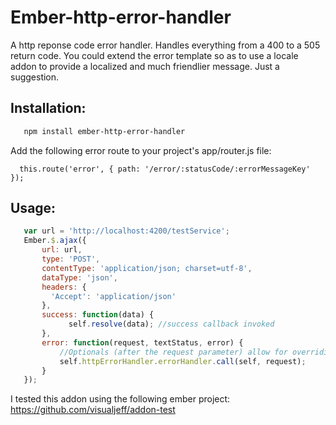 # Ember-http-error-handler

A http reponse code error handler.  Handles everything from a 400 to a 505 return code.  You could extend the error template so as to use a locale addon to provide a localized and much friendlier message.  Just a suggestion.

## Installation:
```bash
   npm install ember-http-error-handler
```
   Add the following error route to your project's app/router.js file:

      this.route('error', { path: '/error/:statusCode/:errorMessageKey' });

## Usage:
```javascript
   var url = 'http://localhost:4200/testService';
   Ember.$.ajax({
       url: url,
       type: 'POST',
       contentType: 'application/json; charset=utf-8',
       dataType: 'json',
       headers: {
         'Accept': 'application/json'
       },
       success: function(data) {
             self.resolve(data); //success callback invoked
       },
       error: function(request, textStatus, error) {
           //Optionals (after the request parameter) allow for overriding the default errorRoute and logoutURL.
           self.httpErrorHandler.errorHandler.call(self, request);
       }
   });
```

I tested this addon using the following ember project:
https://github.com/visualjeff/addon-test
